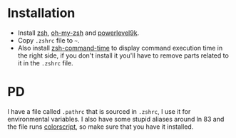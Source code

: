 # Installation
* Install [zsh](https://github.com/ohmyzsh/ohmyzsh/wiki/Installing-ZSH), [oh-my-zsh](https://ohmyz.sh/) and [powerlevel9k](https://github.com/Powerlevel9k/powerlevel9k).
* Copy `.zshrc` file to `~`.
* Also install [zsh-command-time](https://github.com/popstas/zsh-command-time) to display command execution time in the right side, if you don't install it you'll have to remove parts related to it in the `.zshrc` file.

# PD
I have a file called `.pathrc` that is sourced in `.zshrc`, I use it for environmental variables.
I also have some stupid aliases around ln 83 and the file runs [colorscript](https://gitlab.com/dwt1/shell-color-scripts), so make sure that you have it installed.
